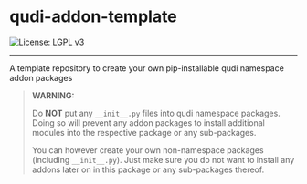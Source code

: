 # qudi-addon-template
[![License: LGPL v3](https://img.shields.io/badge/License-LGPL%20v3-blue.svg)](https://www.gnu.org/licenses/lgpl-3.0)

---

A template repository to create your own pip-installable qudi namespace addon packages

> __WARNING:__
> 
> Do __NOT__ put any `__init__.py` files into qudi namespace packages. Doing so will prevent any 
> addon packages to install additional modules into the respective package or any sub-packages.
> 
> You can however create your own non-namespace packages (including `__init__.py`). Just make sure 
> you do not want to install any addons later on in this package or any sub-packages thereof.
